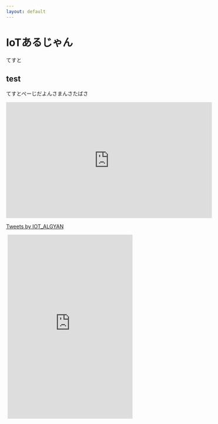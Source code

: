 ```yaml
---
layout: default
---
```


# IoTあるじゃん

てすと

## test

てすとぺーじだよんさまんさたばさ


<iframe width="560" height="315" src="https://www.youtube.com/embed/m-3DpcJ1mm4" frameborder="0" allow="accelerometer; autoplay; encrypted-media; gyroscope; picture-in-picture" allowfullscreen></iframe>

<a class="twitter-timeline" href="https://twitter.com/IOT_ALGYAN?ref_src=twsrc%5Etfw">Tweets by IOT_ALGYAN</a> <script async src="https://platform.twitter.com/widgets.js" charset="utf-8"></script>

<div id="fb-root"></div>
<script async defer crossorigin="anonymous" src="https://connect.facebook.net/ja_JP/sdk.js#xfbml=1&version=v7.0" nonce="TNVfciCu"></script>

<div class="fb-page" data-href="https://www.facebook.com/groups/ioytjp" data-tabs="" data-width="" data-height="" data-small-header="true" data-adapt-container-width="true" data-hide-cover="false" data-show-facepile="true"></div>

<iframe src="https://www.facebook.com/plugins/page.php?href=https%3A%2F%2Fwww.facebook.com%2Fgroups%2Fioytjp&tabs=timeline&width=0&height=0&small_header=false&adapt_container_width=true&hide_cover=false&show_facepile=true&appId" width="0" height="0" style="border:none;overflow:hidden" scrolling="no" frameborder="0" allowTransparency="true" allow="encrypted-media"></iframe>

<iframe src="https://www.facebook.com/plugins/page.php?href=https%3A%2F%2Fwww.facebook.com%2Ftoppersproject%2F&tabs=timeline&width=340&height=500&small_header=false&adapt_container_width=true&hide_cover=false&show_facepile=true&appId" width="340" height="500" style="border:none;overflow:hidden" scrolling="no" frameborder="0" allowTransparency="true" allow="encrypted-media"></iframe>


<div id="fb-root"></div>
<script async defer crossorigin="anonymous" src="https://connect.facebook.net/ja_JP/sdk.js#xfbml=1&version=v7.0" nonce="rS13t8wY"></script>

<div class="fb-group" data-href="https://www.facebook.com/groups/ioytjp" data-width="280" data-show-social-context="true" data-show-metadata="true"></div>
